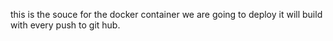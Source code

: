 this is the souce for the docker container we are going to deploy
it will build with every push to git hub.